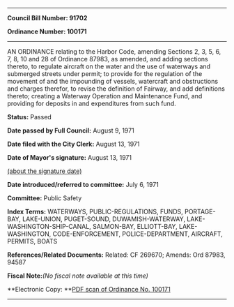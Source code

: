 

********

**Council Bill Number: 91702**
   
**Ordinance Number: 100171**
********

 AN ORDINANCE relating to the Harbor Code, amending Sections 2, 3, 5, 6, 7, 8, 10 and 28 of Ordinance 87983, as amended, and adding sections thereto, to regulate aircraft on the water and the use of waterways and submerged streets under permit; to provide for the regulation of the movement of and the impounding of vessels, watercraft and obstructions and charges therefor, to revise the definition of Fairway, and add definitions thereto; creating a Waterway Operation and Maintenance Fund, and providing for deposits in and expenditures from such fund.

**Status:** Passed
   
**Date passed by Full Council:** August 9, 1971
   
**Date filed with the City Clerk:** August 13, 1971
   
**Date of Mayor's signature:** August 13, 1971
   
[(about the signature date)](/~public/approvaldate.htm)
   
   
   
**Date introduced/referred to committee:** July 6, 1971
   
**Committee:** Public Safety
   
   
**Index Terms:** WATERWAYS, PUBLIC-REGULATIONS, FUNDS, PORTAGE-BAY, LAKE-UNION, PUGET-SOUND, DUWAMISH-WATERWAY, LAKE-WASHINGTON-SHIP-CANAL, SALMON-BAY, ELLIOTT-BAY, LAKE-WASHINGTON, CODE-ENFORCEMENT, POLICE-DEPARTMENT, AIRCRAFT, PERMITS, BOATS

**References/Related Documents:** Related: CF 269670; Amends: Ord 87983, 94587

**Fiscal Note:**_(No fiscal note available at this time)_

**Electronic Copy: **[PDF scan of Ordinance No. 100171](/~archives/Ordinances/Ord_100171.pdf)

********

